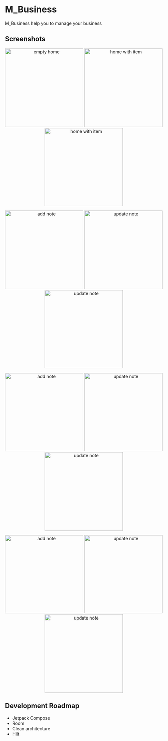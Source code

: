 # M_Business

M_Business help you to manage your business 

## Screenshots

<p align = "center">
    <img src="screenshots/auth1.jpg" width="250" alt="empty home">
    <img src="screenshots/auth2.jpg" width="250" alt="home with item">
    <img src="screenshots/auth3.jpg" width="250" alt="home with item">
</p>
<p align = "center">
    <img src="screenshots/admin1.jpg" width="250" alt="add note">
    <img src="screenshots/admin2.jpg" width="250" alt="update note">
    <img src="screenshots/admin3.jpg" width="250" alt="update note">
</p>
<p align = "center">
    <img src="screenshots/admin4.jpg" width="250" alt="add note">
    <img src="screenshots/admin5.jpg" width="250" alt="update note">
    <img src="screenshots/admin6.jpg" width="250" alt="update note">
</p>
<p align = "center">
    <img src="screenshots/employee1.jpg" width="250" alt="add note">
    <img src="screenshots/employee2.jpg" width="250" alt="update note">
    <img src="screenshots/employee3.jpg" width="250" alt="update note">
</p>

## Development Roadmap

- Jetpack Compose
- Room
- Clean architecture
- Hilt

